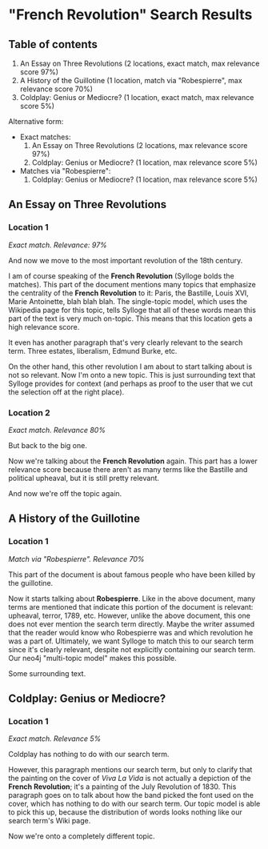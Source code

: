 # "French Revolution" Search Results

## Table of contents
1. An Essay on Three Revolutions (2 locations, exact match, max relevance score 97%)
2. A History of the Guillotine (1 location, match via "Robespierre", max relevance score 70%) 
3. Coldplay: Genius or Mediocre? (1 location, exact match, max relevance score 5%) 

Alternative form:
- Exact matches:
  1. An Essay on Three Revolutions (2 locations, max relevance score 97%)
  2. Coldplay: Genius or Mediocre? (1 location, max relevance score 5%) 
- Matches via "Robespierre":
  1. Coldplay: Genius or Mediocre? (1 location, max relevance score 5%) 


## An Essay on Three Revolutions

### Location 1
*Exact match. Relevance: 97%*

And now we move to the most important revolution of the 18th century.

I am of course speaking of the **French Revolution** (Sylloge bolds the matches). This part of the document mentions many topics that emphasize the centrality of the **French Revolution** to it: Paris, the Bastille, Louis XVI, Marie Antoinette, blah blah blah. The single-topic model, which uses the Wikipedia page for this topic, tells Sylloge that all of these words mean this part of the text is very much on-topic. This means that this location gets a high relevance score.

It even has another paragraph that's very clearly relevant to the search term. Three estates, liberalism, Edmund Burke, etc.

On the other hand, this other revolution I am about to start talking about is not so relevant. Now I'm onto a new topic. This is just surrounding text that Sylloge provides for context (and perhaps as proof to the user that we cut the selection off at the right place).

### Location 2
*Exact match. Relevance 80%*

But back to the big one.

Now we're talking about the **French Revolution** again. This part has a lower relevance score because there aren't as many terms like the Bastille and political upheaval, but it is still pretty relevant. 

And now we're off the topic again.

## A History of the Guillotine

### Location 1
*Match via "Robespierre". Relevance 70%*

This part of the document is about famous people who have been killed by the guillotine.

Now it starts talking about **Robespierre**. Like in the above document, many terms are mentioned that indicate this portion of the document is relevant: upheaval, terror, 1789, etc. However, unlike the above document, this one does not ever mention the search term directly. Maybe the writer assumed that the reader would know who Robespierre was and which revolution he was a part of. Ultimately, we want Sylloge to match this to our search term since it's clearly relevant, despite not explicitly containing our search term. Our neo4j "multi-topic model" makes this possible.

Some surrounding text.

## Coldplay: Genius or Mediocre?

### Location 1
*Exact match. Relevance 5%*

Coldplay has nothing to do with our search term.

However, this paragraph mentions our search term, but only to clarify that the painting on the cover of *Viva La Vida* is not actually a depiction of the **French Revolution**; it's a painting of the July Revolution of 1830. This paragraph goes on to talk about how the band picked the font used on the cover, which has nothing to do with our search term. Our topic model is able to pick this up, because the distribution of words looks nothing like our search term's Wiki page.

Now we're onto a completely different topic.
